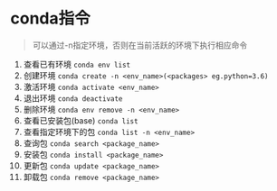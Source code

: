 # conda指令
>可以通过-n指定环境，否则在当前活跃的环境下执行相应命令
1. 查看已有环境		`conda env list`
2. 创建环境		`conda create -n <env_name>(<packages> eg.python=3.6)`
3. 激活环境		`conda activate <env_name>`
4. 退出环境		`conda deactivate`
5. 删除环境		`conda env remove -n <env_name>`
6. 查看已安装包(base)	`conda list`
7. 查看指定环境下的包	`conda list -n <env_name>`
9. 查询包		`conda search <package_name>`
10. 安装包		`conda install <package_name>`
11. 更新包		`conda update <package_name>`
12. 卸载包		`conda remove <package_name>`

